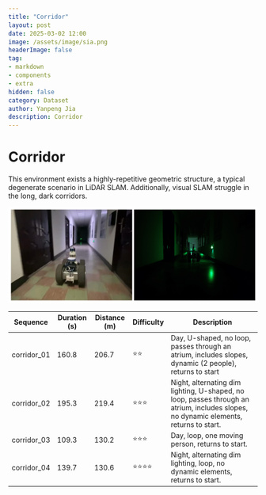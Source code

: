 ```yaml
---
title: "Corridor"
layout: post
date: 2025-03-02 12:00
image: /assets/image/sia.png
headerImage: false
tag:
- markdown
- components
- extra
hidden: false
category: Dataset
author: Yanpeng Jia
description: Corridor
---
```


# Corridor

This environment exists a highly-repetitive geometric structure, a typical degenerate scenario in LiDAR SLAM. Additionally, visual SLAM struggle in the long, dark corridors.

![figure](../../assets/image/corridor.png)

| Sequence      | Duration (s) | Distance (m) | Difficulty | Description |
|--------------|----------|------------|------------|-------------|
| corridor_01  | 160.8    | 206.7      | ⭐⭐         | Day, U-shaped, no loop, passes through an atrium, includes slopes, dynamic (2 people), returns to start |
| corridor_02  | 195.3    | 219.4      | ⭐⭐⭐        | Night, alternating dim lighting, U-shaped, no loop, passes through an atrium, includes slopes, no dynamic elements, returns to start. |
| corridor_03  | 109.3    | 130.2      | ⭐⭐⭐        | Day, loop, one moving person, returns to start. |
| corridor_04  | 139.7    | 130.6      | ⭐⭐⭐⭐       | Night, alternating dim lighting, loop, no dynamic elements, returns to start. |
